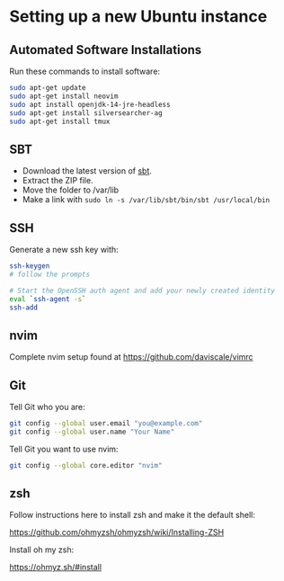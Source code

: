 # Setting up a new Ubuntu instance

## Automated Software Installations

Run these commands to install software:

```bash
sudo apt-get update
sudo apt-get install neovim
sudo apt install openjdk-14-jre-headless
sudo apt-get install silversearcher-ag
sudo apt-get install tmux
```

## SBT

- Download the latest version of [sbt](https://www.scala-sbt.org/). 
- Extract the ZIP file. 
- Move the folder to /var/lib
- Make a link with `sudo ln -s /var/lib/sbt/bin/sbt /usr/local/bin`

## SSH

Generate a new ssh key with:

```bash
ssh-keygen
# follow the prompts

# Start the OpenSSH auth agent and add your newly created identity
eval `ssh-agent -s`
ssh-add
```

## nvim

Complete nvim setup found at https://github.com/daviscale/vimrc

## Git

Tell Git who you are:

```bash
git config --global user.email "you@example.com"
git config --global user.name "Your Name"
```

Tell Git you want to use nvim:

```bash
git config --global core.editor "nvim"
```

## zsh

Follow instructions here to install zsh and make it the default shell:

https://github.com/ohmyzsh/ohmyzsh/wiki/Installing-ZSH

Install oh my zsh:

https://ohmyz.sh/#install
